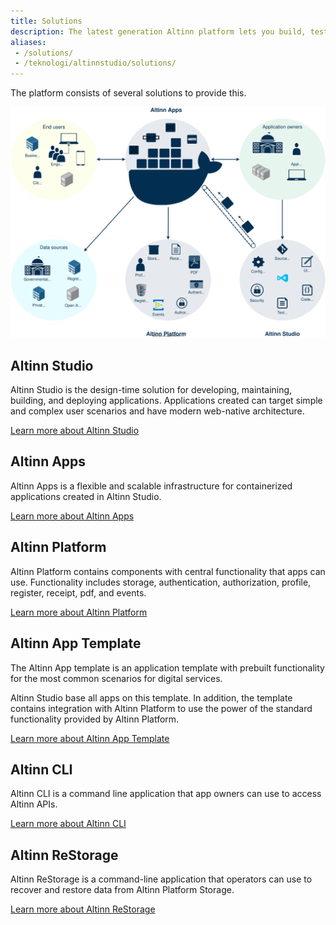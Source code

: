 ```yaml
---
title: Solutions
description: The latest generation Altinn platform lets you build, test, host, and monitor your digital services in the cloud.
aliases:
 - /solutions/
 - /teknologi/altinnstudio/solutions/
---
```


The platform consists of several solutions to provide this.

!["Altinn solutions diagram"](altinnsolutions.drawio.svg "Altinn 3 solutions")


## Altinn Studio

Altinn Studio is the design-time solution for developing, maintaining, building, and deploying applications. 
Applications created can target simple and complex user scenarios and have modern web-native architecture.

[Learn more about Altinn Studio](altinn-studio)

## Altinn Apps

Altinn Apps is a flexible and scalable infrastructure for containerized applications created in Altinn Studio.

[Learn more about Altinn Apps](altinn-apps)

## Altinn Platform

Altinn Platform contains components with central functionality that apps can use. 
Functionality includes storage, authentication, authorization, profile, register, receipt, pdf, and events.

[Learn more about Altinn Platform](altinn-platform)

## Altinn App Template

The Altinn App template is an application template with prebuilt functionality for the most common scenarios for digital services.

Altinn Studio base all apps on this template. In addition, the template contains integration with Altinn Platform to use the power of the standard functionality provided by Altinn Platform.

[Learn more about Altinn App Template](app-template)


## Altinn CLI 

Altinn CLI is a command line application that app owners can use to access Altinn APIs.

[Learn more about Altinn CLI](cli)

## Altinn ReStorage

Altinn ReStorage is a command-line application that operators can use to recover and restore data from Altinn Platform Storage.

[Learn more about Altinn ReStorage](altinn-restorage)